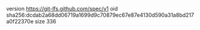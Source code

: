 version https://git-lfs.github.com/spec/v1
oid sha256:dcdab2a68dd06719a1699d9c70879ec67e87e4130d590a31a8bd217a0f22370e
size 336
